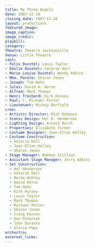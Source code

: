 ```yaml
---
title: My Three Angels
date: 1987-12-19
closing_date: 1987-12-28
layout: productions
featured_image:
image_caption:
image_credit:
playbill:
category:
Theatre: Theatre Jacksonville
Venue: Little Theatre
cast:
- Felix Ducotel: Louis Taylor
- Emilie Ducotel: Valerie Hall
- Marie Louise Ducotel: Wendy Adkins
- Mme. Parole: Sharon Jones
- Joseph: Tom Hehn
- Jules: David H. Horne
- Alfred: Mark Thomas
- Henri Trochard: Kirk Hinsey
- Paul: C. Michael Porter
- Lieutenant: Mickey Barfield
crew:
- Artistic Director: Rick DeSpain
- Scenic Design: Hal D. Henderson
- Lighting Design: Arnold March
- Properties: Elizabeth Turner
- Costume Designer: Jean-Ellen Kelley
- Costume Construction:
  - Valerie Hall
  - Jean-Ellen Kelley
  - Sharon Jones
- Stage Manager: Bobbie Stillson
- Assistant Stage Manager: Jerry Adkins
- Set Construction:
  - Hal Henderson
  - Valerie Hall
  - Norma Ashley
  - David Horne
  - Tom Hehn
  - Kirk Hinsey
  - Louis Taylor
  - Mark Thomas
  - Michael Porter
  - Sharon Jones
  - Craig Kassen
  - Don Peterson
  - John Durante
  - Gloria Pepe
orchestra:
external_links:
---
```


